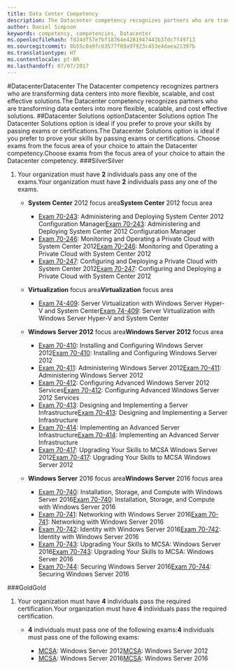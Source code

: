 ```yaml
---
title: Data Center Competency
description: The Datacenter competency recognizes partners who are transforming data centers into more flexible, scalable, and cost effective solutions.
author: Daniel Simpson
keywords: competency, competencies, Datacenter
ms.openlocfilehash: fd24df57e7bf18764e4281947443b37dc7f49713
ms.sourcegitcommit: 8b55c0a9fc63577f09a97923c453e4daea21397b
ms.translationtype: HT
ms.contentlocale: pt-BR
ms.lasthandoff: 07/07/2017
---
```

#<a name="datacenter"></a><span data-ttu-id="eb506-104">Datacenter</span><span class="sxs-lookup"><span data-stu-id="eb506-104">Datacenter</span></span>
<span data-ttu-id="eb506-105">The Datacenter competency recognizes partners who are transforming data centers into more flexible, scalable, and cost effective solutions.</span><span class="sxs-lookup"><span data-stu-id="eb506-105">The Datacenter competency recognizes partners who are transforming data centers into more flexible, scalable, and cost effective solutions.</span></span>
##<a name="datacenter-solutions-option"></a><span data-ttu-id="eb506-106">Datacenter Solutions option</span><span class="sxs-lookup"><span data-stu-id="eb506-106">Datacenter Solutions option</span></span>
<span data-ttu-id="eb506-107">The Datacenter Solutions option is ideal if you prefer to prove your skills by passing exams or certifications.</span><span class="sxs-lookup"><span data-stu-id="eb506-107">The Datacenter Solutions option is ideal if you prefer to prove your skills by passing exams or certifications.</span></span> <span data-ttu-id="eb506-108">Choose exams from the focus area of your choice to attain the Datacenter competency.</span><span class="sxs-lookup"><span data-stu-id="eb506-108">Choose exams from the focus area of your choice to attain the Datacenter competency.</span></span>
###<a name="silver"></a><span data-ttu-id="eb506-109">Silver</span><span class="sxs-lookup"><span data-stu-id="eb506-109">Silver</span></span>
1. <span data-ttu-id="eb506-110">Your organization must have **2** individuals pass any one of the exams.</span><span class="sxs-lookup"><span data-stu-id="eb506-110">Your organization must have **2** individuals pass any one of the exams.</span></span>

    - <span data-ttu-id="eb506-111">**System Center** 2012 focus area</span><span class="sxs-lookup"><span data-stu-id="eb506-111">**System Center** 2012 focus area</span></span>

        - <span data-ttu-id="eb506-112">[Exam 70-243](https://www.microsoft.com/en-us/learning/exam-70-243.aspx): Administering and Deploying System Center 2012 Configuration Manager</span><span class="sxs-lookup"><span data-stu-id="eb506-112">[Exam 70-243](https://www.microsoft.com/en-us/learning/exam-70-243.aspx): Administering and Deploying System Center 2012 Configuration Manager</span></span>
        - <span data-ttu-id="eb506-113">[Exam 70-246](https://www.microsoft.com/en-us/learning/exam-70-246.aspx): Monitoring and Operating a Private Cloud with System Center 2012</span><span class="sxs-lookup"><span data-stu-id="eb506-113">[Exam 70-246](https://www.microsoft.com/en-us/learning/exam-70-246.aspx): Monitoring and Operating a Private Cloud with System Center 2012</span></span>
        - <span data-ttu-id="eb506-114">[Exam 70-247](https://www.microsoft.com/en-us/learning/exam-70-247.aspx): Configuring and Deploying a Private Cloud with System Center 2012</span><span class="sxs-lookup"><span data-stu-id="eb506-114">[Exam 70-247](https://www.microsoft.com/en-us/learning/exam-70-247.aspx): Configuring and Deploying a Private Cloud with System Center 2012</span></span>

    - <span data-ttu-id="eb506-115">**Virtualization** focus area</span><span class="sxs-lookup"><span data-stu-id="eb506-115">**Virtualization** focus area</span></span>

        - <span data-ttu-id="eb506-116">[Exam 74-409](https://www.microsoft.com/en-us/learning/exam-74-409.aspx): Server Virtualization with Windows Server Hyper-V and System Center</span><span class="sxs-lookup"><span data-stu-id="eb506-116">[Exam 74-409](https://www.microsoft.com/en-us/learning/exam-74-409.aspx): Server Virtualization with Windows Server Hyper-V and System Center</span></span>

    - <span data-ttu-id="eb506-117">**Windows Server 2012** focus area</span><span class="sxs-lookup"><span data-stu-id="eb506-117">**Windows Server 2012** focus area</span></span>

        - <span data-ttu-id="eb506-118">[Exam 70-410](https://www.microsoft.com/en-us/learning/exam-70-410.aspx): Installing and Configuring Windows Server 2012</span><span class="sxs-lookup"><span data-stu-id="eb506-118">[Exam 70-410](https://www.microsoft.com/en-us/learning/exam-70-410.aspx): Installing and Configuring Windows Server 2012</span></span>
        - <span data-ttu-id="eb506-119">[Exam 70-411](https://www.microsoft.com/en-us/learning/exam-70-411.aspx): Administering Windows Server 2012</span><span class="sxs-lookup"><span data-stu-id="eb506-119">[Exam 70-411](https://www.microsoft.com/en-us/learning/exam-70-411.aspx): Administering Windows Server 2012</span></span>
        - <span data-ttu-id="eb506-120">[Exam 70-412](https://www.microsoft.com/en-us/learning/exam-70-412.aspx): Configuring Advanced Windows Server 2012 Services</span><span class="sxs-lookup"><span data-stu-id="eb506-120">[Exam 70-412](https://www.microsoft.com/en-us/learning/exam-70-412.aspx): Configuring Advanced Windows Server 2012 Services</span></span>
        - <span data-ttu-id="eb506-121">[Exam 70-413](https://www.microsoft.com/en-us/learning/exam-70-413.aspx): Designing and Implementing a Server Infrastructure</span><span class="sxs-lookup"><span data-stu-id="eb506-121">[Exam 70-413](https://www.microsoft.com/en-us/learning/exam-70-413.aspx): Designing and Implementing a Server Infrastructure</span></span>
        - <span data-ttu-id="eb506-122">[Exam 70-414](https://www.microsoft.com/en-us/learning/exam-70-414.aspx): Implementing an Advanced Server Infrastructure</span><span class="sxs-lookup"><span data-stu-id="eb506-122">[Exam 70-414](https://www.microsoft.com/en-us/learning/exam-70-414.aspx): Implementing an Advanced Server Infrastructure</span></span>
        - <span data-ttu-id="eb506-123">[Exam 70-417](https://www.microsoft.com/en-us/learning/exam-70-417.aspx): Upgrading Your Skills to MCSA Windows Server 2012</span><span class="sxs-lookup"><span data-stu-id="eb506-123">[Exam 70-417](https://www.microsoft.com/en-us/learning/exam-70-417.aspx): Upgrading Your Skills to MCSA Windows Server 2012</span></span>

    - <span data-ttu-id="eb506-124">**Windows Server** 2016 focus area</span><span class="sxs-lookup"><span data-stu-id="eb506-124">**Windows Server** 2016 focus area</span></span>
        - <span data-ttu-id="eb506-125">[Exam 70-740](https://www.microsoft.com/en-us/learning/exam-70-740.aspx): Installation, Storage, and Compute with Windows Server 2016</span><span class="sxs-lookup"><span data-stu-id="eb506-125">[Exam 70-740](https://www.microsoft.com/en-us/learning/exam-70-740.aspx): Installation, Storage, and Compute with Windows Server 2016</span></span>
        - <span data-ttu-id="eb506-126">[Exam 70-741](https://www.microsoft.com/en-us/learning/exam-70-741.aspx): Networking with Windows Server 2016</span><span class="sxs-lookup"><span data-stu-id="eb506-126">[Exam 70-741](https://www.microsoft.com/en-us/learning/exam-70-741.aspx): Networking with Windows Server 2016</span></span>
        - <span data-ttu-id="eb506-127">[Exam 70-742](https://www.microsoft.com/en-us/learning/exam-70-742.aspx): Identity with Windows Server 2016</span><span class="sxs-lookup"><span data-stu-id="eb506-127">[Exam 70-742](https://www.microsoft.com/en-us/learning/exam-70-742.aspx): Identity with Windows Server 2016</span></span>
        - <span data-ttu-id="eb506-128">[Exam 70-743](https://www.microsoft.com/en-us/learning/exam-70-743.aspx): Upgrading Your Skills to MCSA: Windows Server 2016</span><span class="sxs-lookup"><span data-stu-id="eb506-128">[Exam 70-743](https://www.microsoft.com/en-us/learning/exam-70-743.aspx): Upgrading Your Skills to MCSA: Windows Server 2016</span></span>
        - <span data-ttu-id="eb506-129">[Exam 70-744](https://www.microsoft.com/en-us/learning/exam-70-744.aspx): Securing Windows Server 2016</span><span class="sxs-lookup"><span data-stu-id="eb506-129">[Exam 70-744](https://www.microsoft.com/en-us/learning/exam-70-744.aspx): Securing Windows Server 2016</span></span>

###<a name="gold"></a><span data-ttu-id="eb506-130">Gold</span><span class="sxs-lookup"><span data-stu-id="eb506-130">Gold</span></span>
1. <span data-ttu-id="eb506-131">Your organization must have **4** individuals pass the required certification.</span><span class="sxs-lookup"><span data-stu-id="eb506-131">Your organization must have **4** individuals pass the required certification.</span></span>

    - <span data-ttu-id="eb506-132">**4** individuals must pass one of the following exams:</span><span class="sxs-lookup"><span data-stu-id="eb506-132">**4** individuals must pass one of the following exams:</span></span>

        - <span data-ttu-id="eb506-133">[MCSA](https://www.microsoft.com/en-us/learning/mcsa-windows-server-certification.aspx): Windows Server 2012</span><span class="sxs-lookup"><span data-stu-id="eb506-133">[MCSA](https://www.microsoft.com/en-us/learning/mcsa-windows-server-certification.aspx): Windows Server 2012</span></span>
        - <span data-ttu-id="eb506-134">[MCSA](https://www.microsoft.com/en-us/learning/mcsa-windows-server-2016-certification.aspx): Windows Server 2016</span><span class="sxs-lookup"><span data-stu-id="eb506-134">[MCSA](https://www.microsoft.com/en-us/learning/mcsa-windows-server-2016-certification.aspx): Windows Server 2016</span></span>
